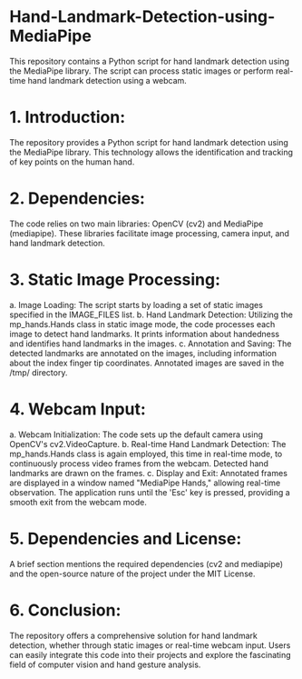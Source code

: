 # Hand-Landmark-Detection-using-MediaPipe
This repository contains a Python script for hand landmark detection using the MediaPipe library. The script can process static images or perform real-time hand landmark detection using a webcam.

# 1. Introduction:
The repository provides a Python script for hand landmark detection using the MediaPipe library. This technology allows the identification and tracking of key points on the human hand.

# 2. Dependencies:
The code relies on two main libraries: OpenCV (cv2) and MediaPipe (mediapipe).
These libraries facilitate image processing, camera input, and hand landmark detection.

# 3. Static Image Processing:
a. Image Loading:
The script starts by loading a set of static images specified in the IMAGE_FILES list.
b. Hand Landmark Detection:
Utilizing the mp_hands.Hands class in static image mode, the code processes each image to detect hand landmarks.
It prints information about handedness and identifies hand landmarks in the images.
c. Annotation and Saving:
The detected landmarks are annotated on the images, including information about the index finger tip coordinates.
Annotated images are saved in the /tmp/ directory.

# 4. Webcam Input:
a. Webcam Initialization:
The code sets up the default camera using OpenCV's cv2.VideoCapture.
b. Real-time Hand Landmark Detection:
The mp_hands.Hands class is again employed, this time in real-time mode, to continuously process video frames from the webcam.
Detected hand landmarks are drawn on the frames.
c. Display and Exit:
Annotated frames are displayed in a window named "MediaPipe Hands," allowing real-time observation.
The application runs until the 'Esc' key is pressed, providing a smooth exit from the webcam mode.

# 5. Dependencies and License:
A brief section mentions the required dependencies (cv2 and mediapipe) and the open-source nature of the project under the MIT License.

# 6. Conclusion:
The repository offers a comprehensive solution for hand landmark detection, whether through static images or real-time webcam input. Users can easily integrate this code into their projects and explore the fascinating field of computer vision and hand gesture analysis.



